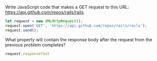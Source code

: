 Write JavaScript code that makes a GET request to this URL: https://api.github.com/repos/rails/rails.

```js
let request = new XMLHttpRequest();
request.open('GET', 'https://api.github.com/repos/rails/rails');
request.send();
```

What property will contain the response body after the request from the previous problem completes?

```js
request.responseText
```